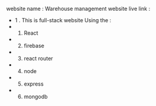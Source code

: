  website name : Warehouse management website
 live link :

 * 1 .  This is full-stack website 
 Using the :
 * 1. React 
 * 2. firebase
 * 3. react router
 * 4. node
 * 5. express
 * 6. mongodb


 